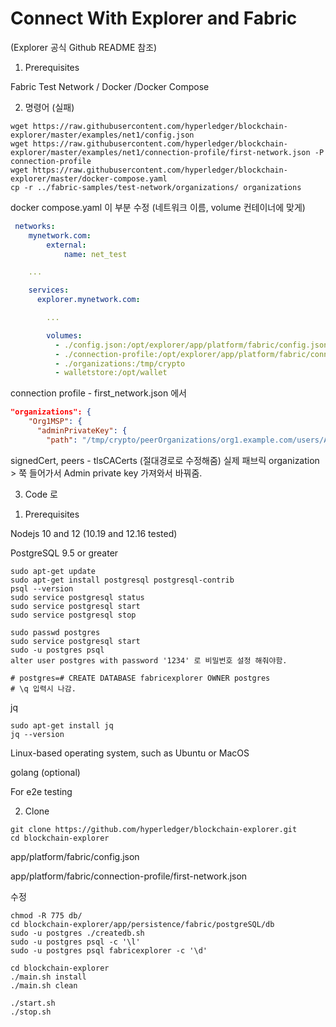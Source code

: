 # Connect With Explorer and Fabric

(Explorer 공식 Github README 참조)

1. Prerequisites

Fabric Test Network / Docker /Docker Compose

2. 명령어 (실패)
```shell script
wget https://raw.githubusercontent.com/hyperledger/blockchain-explorer/master/examples/net1/config.json
wget https://raw.githubusercontent.com/hyperledger/blockchain-explorer/master/examples/net1/connection-profile/first-network.json -P connection-profile
wget https://raw.githubusercontent.com/hyperledger/blockchain-explorer/master/docker-compose.yaml
cp -r ../fabric-samples/test-network/organizations/ organizations
```

docker compose.yaml 이 부분 수정 (네트워크 이름, volume 컨테이너에 맞게)
```yaml
 networks:
    mynetwork.com:
        external:
            name: net_test

    ...

    services:
      explorer.mynetwork.com:

        ...

        volumes:
          - ./config.json:/opt/explorer/app/platform/fabric/config.json
          - ./connection-profile:/opt/explorer/app/platform/fabric/connection-profile
          - ./organizations:/tmp/crypto
          - walletstore:/opt/wallet
```

connection profile - first_network.json 에서
```json
"organizations": {
    "Org1MSP": {
      "adminPrivateKey": {
        "path": "/tmp/crypto/peerOrganizations/org1.example.com/users/Admin@org1.example.com/msp/keystore/priv_sk"
```
signedCert, peers - tlsCACerts (절대경로로 수정해줌)
실제 패브릭 organization > 쭉 들어가서 Admin private key 가져와서 바꿔줌.

3. Code 로

1) Prerequisites

Nodejs 10 and 12 (10.19 and 12.16 tested)

PostgreSQL 9.5 or greater
```shell script
sudo apt-get update
sudo apt-get install postgresql postgresql-contrib
psql --version
sudo service postgresql status
sudo service postgresql start
sudo service postgresql stop

sudo passwd postgres
sudo service postgresql start
sudo -u postgres psql
alter user postgres with password '1234' 로 비밀번호 설정 해줘야함.

# postgres=# CREATE DATABASE fabricexplorer OWNER postgres
# \q 입력시 나감.
```
jq
```shell script
sudo apt-get install jq
jq --version
```

Linux-based operating system, such as Ubuntu or MacOS

golang (optional)

For e2e testing

2) Clone
```shell script
git clone https://github.com/hyperledger/blockchain-explorer.git
cd blockchain-explorer
```

app/platform/fabric/config.json

app/platform/fabric/connection-profile/first-network.json

수정

```shell script
chmod -R 775 db/
cd blockchain-explorer/app/persistence/fabric/postgreSQL/db
sudo -u postgres ./createdb.sh
sudo -u postgres psql -c '\l'
sudo -u postgres psql fabricexplorer -c '\d'

cd blockchain-explorer
./main.sh install
./main.sh clean

./start.sh
./stop.sh
```